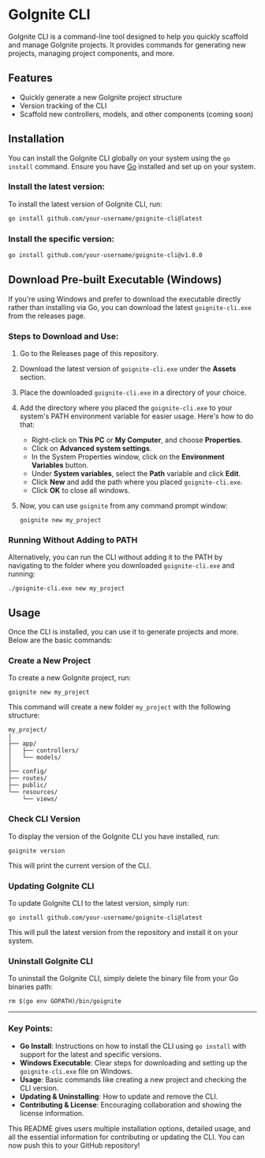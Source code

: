 # GoIgnite CLI

GoIgnite CLI is a command-line tool designed to help you quickly scaffold and manage GoIgnite projects. It provides commands for generating new projects, managing project components, and more.

## Features

- Quickly generate a new GoIgnite project structure
- Version tracking of the CLI
- Scaffold new controllers, models, and other components (coming soon)

## Installation

You can install the GoIgnite CLI globally on your system using the `go install` command. Ensure you have [Go](https://golang.org/doc/install) installed and set up on your system.

### Install the latest version:

To install the latest version of GoIgnite CLI, run:

```bash
go install github.com/your-username/goignite-cli@latest

```
### Install the specific version:
```bash
go install github.com/your-username/goignite-cli@v1.0.0

```

## Download Pre-built Executable (Windows)

If you're using Windows and prefer to download the executable directly rather than installing via Go, you can download the latest `goignite-cli.exe` from the releases page.

### Steps to Download and Use:

1. Go to the Releases page of this repository.
2. Download the latest version of `goignite-cli.exe` under the **Assets** section.
3. Place the downloaded `goignite-cli.exe` in a directory of your choice.
4. Add the directory where you placed the `goignite-cli.exe` to your system's PATH environment variable for easier usage. Here's how to do that:
   * Right-click on **This PC** or **My Computer**, and choose **Properties**.
   * Click on **Advanced system settings**.
   * In the System Properties window, click on the **Environment Variables** button.
   * Under **System variables**, select the **Path** variable and click **Edit**.
   * Click **New** and add the path where you placed `goignite-cli.exe`.
   * Click **OK** to close all windows.
5. Now, you can use `goignite` from any command prompt window:

   ```
   goignite new my_project
   ```

### Running Without Adding to PATH

Alternatively, you can run the CLI without adding it to the PATH by navigating to the folder where you downloaded `goignite-cli.exe` and running:

```
./goignite-cli.exe new my_project
```

## Usage

Once the CLI is installed, you can use it to generate projects and more. Below are the basic commands:

### Create a New Project

To create a new GoIgnite project, run:

```
goignite new my_project
```

This command will create a new folder `my_project` with the following structure:

```
my_project/
│
├── app/
│   ├── controllers/
│   └── models/
│
├── config/
├── routes/
├── public/
└── resources/
    └── views/
```

### Check CLI Version

To display the version of the GoIgnite CLI you have installed, run:

```
goignite version
```

This will print the current version of the CLI.

### Updating GoIgnite CLI

To update GoIgnite CLI to the latest version, simply run:

```
go install github.com/your-username/goignite-cli@latest
```

This will pull the latest version from the repository and install it on your system.

### Uninstall GoIgnite CLI

To uninstall the GoIgnite CLI, simply delete the binary file from your Go binaries path:

```
rm $(go env GOPATH)/bin/goignite
```

---

### Key Points:
- **Go Install**: Instructions on how to install the CLI using `go install` with support for the latest and specific versions.
- **Windows Executable**: Clear steps for downloading and setting up the `goignite-cli.exe` file on Windows.
- **Usage**: Basic commands like creating a new project and checking the CLI version.
- **Updating & Uninstalling**: How to update and remove the CLI.
- **Contributing & License**: Encouraging collaboration and showing the license information.

This README gives users multiple installation options, detailed usage, and all the essential information for contributing or updating the CLI. You can now push this to your GitHub repository!



